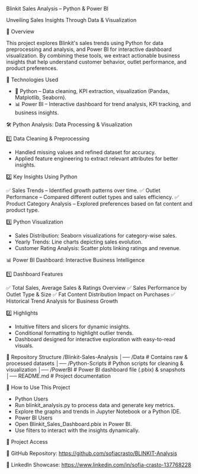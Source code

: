 Blinkit Sales Analysis – Python & Power BI

Unveiling Sales Insights Through Data & Visualization

🔹 Overview

This project explores Blinkit's sales trends using Python for data preprocessing and analysis, and Power BI for interactive dashboard visualization. By combining these tools, we extract actionable business insights that help understand customer behavior, outlet performance, and product preferences.

🔹 Technologies Used
- 🐍 Python – Data cleaning, KPI extraction, visualization (Pandas, Matplotlib, Seaborn).
- 📊 Power BI – Interactive dashboard for trend analysis, KPI tracking, and business insights.

🛠 Python Analysis: Data Processing & Visualization

1️⃣ Data Cleaning & Preprocessing
- Handled missing values and refined dataset for accuracy.
- Applied feature engineering to extract relevant attributes for better insights.
  
2️⃣ Key Insights Using Python

✅ Sales Trends – Identified growth patterns over time.
✅ Outlet Performance – Compared different outlet types and sales efficiency.
✅ Product Category Analysis – Explored preferences based on fat content and product type.

3️⃣ Python Visualization

- Sales Distribution: Seaborn visualizations for category-wise sales.
- Yearly Trends: Line charts depicting sales evolution.
- Customer Rating Analysis: Scatter plots linking ratings and revenue.

📊 Power BI Dashboard: Interactive Business Intelligence

1️⃣ Dashboard Features

✅ Total Sales, Average Sales & Ratings Overview
✅ Sales Performance by Outlet Type & Size
✅ Fat Content Distribution Impact on Purchases
✅ Historical Trend Analysis for Business Growth

2️⃣ Highlights

- Intuitive filters and slicers for dynamic insights.
- Conditional formatting to highlight outlier trends.
- Dashboard designed for interactive exploration with easy-to-read visuals.

📂 Repository Structure
/Blinkit-Sales-Analysis
│── /Data               # Contains raw & processed datasets
│── /Python-Scripts     # Python scripts for cleaning & visualization
│── /PowerBI            # Power BI dashboard file (.pbix) & snapshots
│── README.md           # Project documentation

🚀 How to Use This Project
- Python Users
- Run blinkit_analysis.py to process data and generate key metrics.
- Explore the graphs and trends in Jupyter Notebook or a Python IDE.
- Power BI Users
- Open Blinkit_Sales_Dashboard.pbix in Power BI.
- Use filters to interact with the insights dynamically.


🔗 Project Access

📂 GitHub Repository: https://github.com/sofiacrasto/BLINKIT-Analysis

📢 LinkedIn Showcase: https://www.linkedin.com/in/sofia-crasto-137768228



